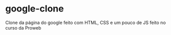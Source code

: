 # google-clone

Clone da página do google feito com HTML, CSS e um pouco de JS feito no curso da Proweb
